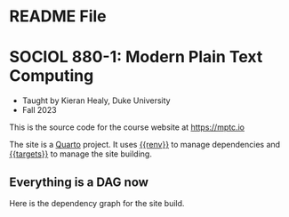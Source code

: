 # README File

<!-- README.md is generated from README.qmd. Please edit that file -->

# SOCIOL 880-1: Modern Plain Text Computing

- Taught by Kieran Healy, Duke University
- Fall 2023

This is the source code for the course website at <https://mptc.io>

The site is a [Quarto](https://quarto.org) project. It uses
[{{renv}}](https://rstudio.github.io/renv/) to manage dependencies and
[{{targets}}](https://docs.ropensci.org/targets/) to manage the site
building.

## Everything is a DAG now

Here is the dependency graph for the site build.
